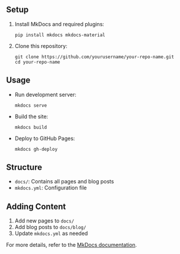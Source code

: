 ## Setup

1. Install MkDocs and required plugins:
   ```
   pip install mkdocs mkdocs-material
   ```

2. Clone this repository:
   ```
   git clone https://github.com/yourusername/your-repo-name.git
   cd your-repo-name
   ```

## Usage

- Run development server:
  ```
  mkdocs serve
  ```

- Build the site:
  ```
  mkdocs build
  ```

- Deploy to GitHub Pages:
  ```
  mkdocs gh-deploy
  ```

## Structure

- `docs/`: Contains all pages and blog posts
- `mkdocs.yml`: Configuration file

## Adding Content

1. Add new pages to `docs/`
2. Add blog posts to `docs/blog/`
3. Update `mkdocs.yml` as needed

For more details, refer to the [MkDocs documentation](https://www.mkdocs.org/).